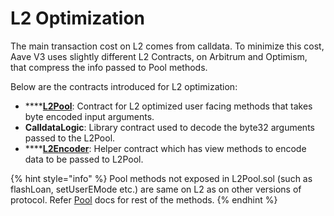 # L2 Optimization

The main transaction cost on L2 comes from calldata. To minimize this cost, Aave V3 uses slightly different L2 Contracts, on Arbitrum and Optimism, that compress the info passed to Pool methods.

Below are the contracts introduced for L2 optimization:

* ****[**L2Pool**](l2pool.md): Contract for L2 optimized user facing methods that takes byte encoded input arguments.
* **CalldataLogic**: Library contract used to decode the byte32 arguments passed to the L2Pool.
* ****[**L2Encoder**](l2encoder.md): Helper contract which has view methods to encode data to be passed to L2Pool.

{% hint style="info" %}
Pool methods not exposed in L2Pool.sol (such as flashLoan, setUserEMode etc.) are same on L2 as on other versions of protocol. Refer [Pool](../../core-contracts/pool.md) docs for rest of the methods.&#x20;
{% endhint %}
